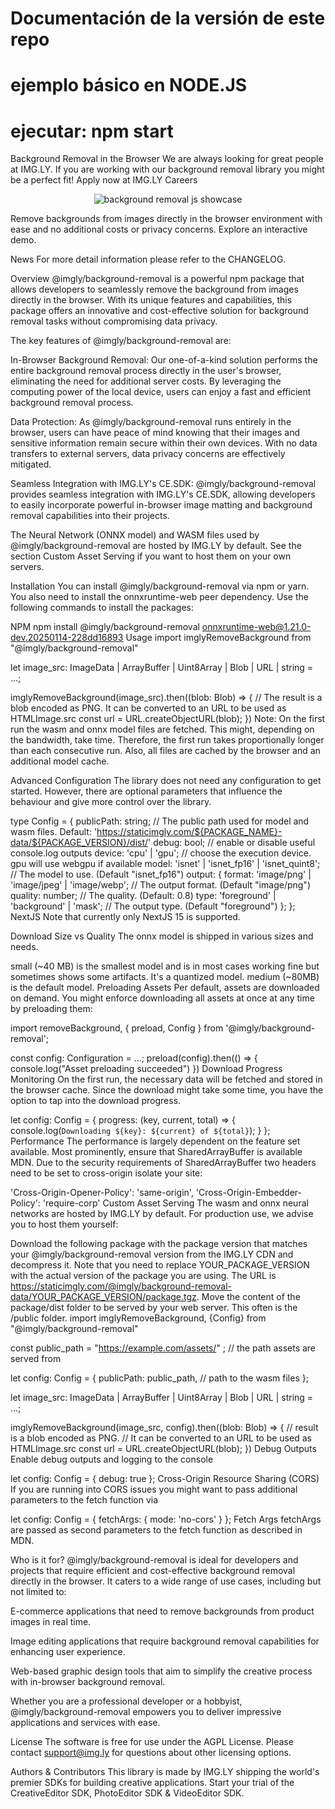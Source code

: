 # Documentación de la versión de este repo
# ejemplo básico en NODE.JS
# ejecutar: npm start

Background Removal in the Browser
We are always looking for great people at IMG.LY. If you are working with our background removal library you might be a perfect fit! Apply now at IMG.LY Careers

<p align="center"> <img src="https://img.ly/showcases/cesdk/web/s/case-thumbnail/background-removal/background-removal-0.png?utm_source=github&utm_medium=project&utm_campaign=background-removal-js" alt="background removal js showcase" /> </p>

Remove backgrounds from images directly in the browser environment with ease and no additional costs or privacy concerns. Explore an interactive demo.

News
For more detail information please refer to the CHANGELOG.

Overview
@imgly/background-removal is a powerful npm package that allows developers to seamlessly remove the background from images directly in the browser. With its unique features and capabilities, this package offers an innovative and cost-effective solution for background removal tasks without compromising data privacy.

The key features of @imgly/background-removal are:

In-Browser Background Removal: Our one-of-a-kind solution performs the entire background removal process directly in the user's browser, eliminating the need for additional server costs. By leveraging the computing power of the local device, users can enjoy a fast and efficient background removal process.

Data Protection: As @imgly/background-removal runs entirely in the browser, users can have peace of mind knowing that their images and sensitive information remain secure within their own devices. With no data transfers to external servers, data privacy concerns are effectively mitigated.

Seamless Integration with IMG.LY's CE.SDK: @imgly/background-removal provides seamless integration with IMG.LY's CE.SDK, allowing developers to easily incorporate powerful in-browser image matting and background removal capabilities into their projects.

The Neural Network (ONNX model) and WASM files used by @imgly/background-removal are hosted by IMG.LY by default. See the section Custom Asset Serving if you want to host them on your own servers.

Installation
You can install @imgly/background-removal via npm or yarn. You also need to install the onnxruntime-web peer dependency. Use the following commands to install the packages:

NPM
npm install @imgly/background-removal onnxruntime-web@1.21.0-dev.20250114-228dd16893
Usage
import imglyRemoveBackground from "@imgly/background-removal"

let image_src: ImageData | ArrayBuffer | Uint8Array | Blob | URL | string = ...;

imglyRemoveBackground(image_src).then((blob: Blob) => {
  // The result is a blob encoded as PNG. It can be converted to an URL to be used as HTMLImage.src
  const url = URL.createObjectURL(blob);
})
Note: On the first run the wasm and onnx model files are fetched. This might, depending on the bandwidth, take time. Therefore, the first run takes proportionally longer than each consecutive run. Also, all files are cached by the browser and an additional model cache.

Advanced Configuration
The library does not need any configuration to get started. However, there are optional parameters that influence the behaviour and give more control over the library.

type Config = {
  publicPath: string; // The public path used for model and wasm files. Default: 'https://staticimgly.com/${PACKAGE_NAME}-data/${PACKAGE_VERSION}/dist/'
  debug: bool; // enable or disable useful console.log outputs
  device: 'cpu' | 'gpu'; // choose the execution device. gpu will use webgpu if available
  model: 'isnet' | 'isnet_fp16' | 'isnet_quint8'; // The model to use. (Default "isnet_fp16")
  output: {
    format: 'image/png' | 'image/jpeg' | 'image/webp'; // The output format. (Default "image/png")
    quality: number; // The quality. (Default: 0.8)
    type: 'foreground' | 'background' | 'mask'; // The output type. (Default "foreground")
  };
};
NextJS
Note that currently only NextJS 15 is supported.

Download Size vs Quality
The onnx model is shipped in various sizes and needs.

small (~40 MB) is the smallest model and is in most cases working fine but sometimes shows some artifacts. It's a quantized model.
medium (~80MB) is the default model.
Preloading Assets
Per default, assets are downloaded on demand. You might enforce downloading all assets at once at any time by preloading them:

import removeBackground, { preload, Config } from '@imgly/background-removal';

const config: Configuration = ...;
preload(config).then(() => {
  console.log("Asset preloading succeeded")
})
Download Progress Monitoring
On the first run, the necessary data will be fetched and stored in the browser cache. Since the download might take some time, you have the option to tap into the download progress.

let config: Config = {
  progress: (key, current, total) => {
    console.log(`Downloading ${key}: ${current} of ${total}`);
  }
};
Performance
The performance is largely dependent on the feature set available. Most prominently, ensure that SharedArrayBuffer is available MDN. Due to the security requirements of SharedArrayBuffer two headers need to be set to cross-origin isolate your site:

'Cross-Origin-Opener-Policy': 'same-origin',
'Cross-Origin-Embedder-Policy': 'require-corp'
Custom Asset Serving
The wasm and onnx neural networks are hosted by IMG.LY by default. For production use, we advise you to host them yourself:

Download the following package with the package version that matches your @imgly/background-removal version from the IMG.LY CDN and decompress it. Note that you need to replace YOUR_PACKAGE_VERSION with the actual version of the package you are using. The URL is https://staticimgly.com/@imgly/background-removal-data/YOUR_PACKAGE_VERSION/package.tgz.
Move the content of the package/dist folder to be served by your web server. This often is the /public folder.
import imglyRemoveBackground, {Config} from "@imgly/background-removal"

const public_path = "https://example.com/assets/" ; // the path assets are served from

let config: Config =  {
  publicPath: public_path, // path to the wasm files
};

let image_src: ImageData | ArrayBuffer | Uint8Array | Blob | URL | string = ...;

imglyRemoveBackground(image_src, config).then((blob: Blob) => {
  // result is a blob encoded as PNG.
  // It can be converted to an URL to be used as HTMLImage.src
  const url = URL.createObjectURL(blob);
})
Debug Outputs
Enable debug outputs and logging to the console

let config: Config = {
  debug: true
};
Cross-Origin Resource Sharing (CORS)
If you are running into CORS issues you might want to pass additional parameters to the fetch function via

let config: Config = {
  fetchArgs: {
    mode: 'no-cors'
  }
};
Fetch Args
fetchArgs are passed as second parameters to the fetch function as described in MDN.

Who is it for?
@imgly/background-removal is ideal for developers and projects that require efficient and cost-effective background removal directly in the browser. It caters to a wide range of use cases, including but not limited to:

E-commerce applications that need to remove backgrounds from product images in real time.

Image editing applications that require background removal capabilities for enhancing user experience.

Web-based graphic design tools that aim to simplify the creative process with in-browser background removal.

Whether you are a professional developer or a hobbyist, @imgly/background-removal empowers you to deliver impressive applications and services with ease.

License
The software is free for use under the AGPL License. Please contact support@img.ly for questions about other licensing options.

Authors & Contributors
This library is made by IMG.LY shipping the world's premier SDKs for building creative applications. Start your trial of the CreativeEditor SDK, PhotoEditor SDK & VideoEditor SDK.